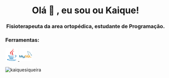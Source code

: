 <h1 align="center">Olá 👋 , eu sou ou Kaique!</h1>
<h3 align="center">Fisioterapeuta da area ortopédica, estudante de Programação.</h3>


<h3 align="left">Ferramentas:</h3>
<p align="esquerda"> <a href="https://www.java.com" target="_blank" rel="noreferrer"> <img src="https://raw.githubusercontent.com/devicons/devicon/master/icons/java/java-original.svg" alt="java" width="40" height="40"/> </a> <a href="https://www.mysql.com/" target="_blank" rel="noreferrer"> <img src="https://raw.githubusercontent.com/devicons/devicon/master/icons/mysql/mysql-original-wordmark.svg" alt="mysql" width="40" height="40"/> </a> </p>

<p><img align="center" src="https://github-readme-stats.vercel.app/api/top-langs?username=kaiquesiqueira&show_icons=true&locale=en&layout=compact" alt="kaiquesiqueira" /></p>
